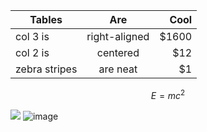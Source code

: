 | Tables        | Are           | Cool  |
| ------------- |:-------------:| -----:|
| col 3 is      | right-aligned | $1600 |
| col 2 is      | centered      |   $12 |
| zebra stripes | are neat      |    $1 |




```math
E = mc^2
```

![](http://ww1.sinaimg.cn/large/005FISjBgy1fvqwspbecjj30dv09sglr.jpg)
![image](https://wx2.sinaimg.cn/large/005FISjBgy1fvqx28gxh5j309s064q2z.jpg)
